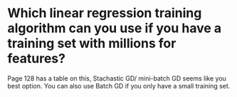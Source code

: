 # Which linear regression training algorithm can you use if you have a training set with millions for features?

Page 128 has a table on this, Stachastic GD/ mini-batch GD seems like  you best option. You can also use Batch GD if you only have a small training set.

